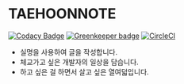 # TAEHOONNOTE

[![Codacy Badge](https://api.codacy.com/project/badge/Grade/56bb05b8edff4914bca6e88ab5eb99ee)](https://app.codacy.com/app/taehoon02/TAEHOONNOTE?utm_source=github.com&utm_medium=referral&utm_content=taehoon02/TAEHOONNOTE&utm_campaign=Badge_Grade_Dashboard)
[![Greenkeeper badge](https://badges.greenkeeper.io/taehoon02/TAEHOONNOTE.svg)](https://greenkeeper.io/)
[![CircleCI](https://circleci.com/gh/taehoon02/TAEHOONNOTE.svg?style=svg)](https://circleci.com/gh/taehoon02/TAEHOONNOTE)

- 실명을 사용하여 글을 작성합니다.
- 체교가고 싶은 개발자의 일상을 담습니다.
- 하고 싶은 걸 하면서 살고 싶은 열여덟입니다.
